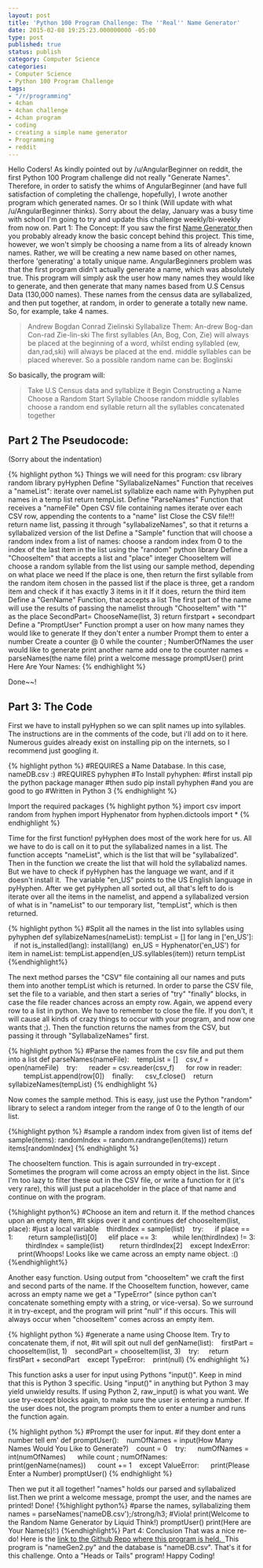 ```yaml
---
layout: post
title: 'Python 100 Program Challenge: The ''Real'' Name Generator'
date: 2015-02-08 19:25:23.000000000 -05:00
type: post
published: true
status: publish
category: Computer Science
categories:
- Computer Science
- Python 100 Program Challenge
tags:
- "/r/programming"
- 4chan
- 4chan challenge
- 4chan program
- coding
- creating a simple name generator
- Programming
- reddit
---
```

Hello Coders!
As kindly pointed out by /u/AngularBeginner on reddit, the first Python 100 Program challenge did not really "Generate Names". Therefore, in order to satisfy the whims of AngularBeginner (and have full satisfaction of completing the challenge, hopefully), I wrote another program which generated names. Or so I think (Will update with what /u/AngularBeginner thinks).
Sorry about the delay, January was a busy time with school I'm going to try and update this challenge weekly/bi-weekly from now on.
Part 1: The Concept:
If you saw the first <a title="Python 100 Program Challenge (Program 1): Building a Simple Name Generator" href="http://liquidthink.net/python-100-program-challenge-program-1-building-simple-name-generator/">Name Generator </a>then you probably already know the basic concept behind this project. This time, however, we won't simply be choosing a name from a lits of already known names. Rather, we will be creating a new name based on other names, therfore 'generating' a totally unique name. AngularBeginners problem was that the first program didn't actually generate a name, which was absolutely true.
This program will simply ask the user how many names they would like to generate, and then generate that many names based from U.S Census Data (130,000 names). These names from the census data are syllabalized, and then put together, at random, in order to generate a totally new name.
So, for example, take 4 names.
>Andrew
Bogdan
Conrad
Zielinski
Syllabalize Them:
An-drew
Bog-dan
Con-rad
Zie-lin-ski
The first syllables (An, Bog, Con, Zie) will always be placed at the beginning of a word, whilst ending syllabled (ew, dan,rad,ski) will always be placed at the end. middle syllables can be placed wherever.
So a possible random name can be:
Boglinski

So basically, the program will:

>Take U.S Census data and syllablize it
Begin Constructing a Name
Choose a Random Start Syllable
Choose random middle syllables
choose a random end syllable
return all the syllables concatenated together

Part 2 The Pseudocode:
---

(Sorry about the indentation)

{% highlight python %}
Things we will need for this program:
csv library
random library
pyHyphen
Define "SyllabalizeNames" Function that receives a "nameList":
    iterate over nameList
    syllablize each name with Pyhyphen
    put names in a temp list
    return tempList.
Define "ParseNames" Function that receives a "nameFile"
    Open CSV file containing names
    iterate over each CSV row, appending the contents to a "name" list
    Close the CSV file!!!
    return name list, passing it through "syllabalizeNames", so that it returns a syllabalized version of the list
Define a "Sample" function that will choose a random index from a list of names:
    choose a random index from 0 to the index of the last item in the list using the "random" python library
Define a "ChooseItem" that accepts a list and "place" integer
    ChooseItem will choose a random syllable from the list using our sample method, depending on what place we need
    If the place is one, then return the first syllable from the random item chosen in the passed list
    if the place is three, get a random item and check if it has exactly 3 items in it
    If it does, return the third item
Define a "GenName" Function, that accepts a list
    The first part of the name will use the results of passing the namelist through "ChooseItem" with "1" as the place
    SecondPart= ChooseName(list, 3)
    return firstpart + secondpart
Define a "PromptUser" Function
    prompt a user on how many names they would like to generate
    If they don't enter a number
    Prompt them to enter a number
    Create a counter @ 0
    while the counter ; NumberOfNames the user would like to generate
    print another name
    add one to the counter
    names = parseNames(the name file)
    print a welcome message
    promptUser()
    print Here Are Your Names:
{% endhighlight %} 


Done~~!

Part 3: The Code
---


First we have to install pyHyphen so we can split names up into syllables. The instructions are in the comments of the code, but i'll add on to it here.
Numerous guides already exist on installing pip on the internets, so I recommend just googling it.
 

{% highlight python %}
#REQUIRES a Name Database. In this case, nameDB.csv :)
#REQUIRES pyhyphen
#To Install pyhyphen:
#first install pip the python package manager
#then sudo pip install pyhyphen
#and you are good to go
#Written in Python 3
{% endhighlight %}
 
Import the required packages
{% highlight python %}
import csv
import random
from hyphen import Hyphenator
from hyphen.dictools import *
{% endhighlight %}
 
Time for the first function!
pyHyphen does most of the work here for us. All we have to do is call on it to put the syllabalized names in a list. The function accepts "nameList", which is the list that will be "syllabalized". Then in the function we create the list that will hold the syllabalizd names. But we have to check if pyHyphen has the language we want, and if it doesn't install it.  The variable "en_US" points to the US English language in pyHyphen.
After we get pyHyphen all sorted out, all that's left to do is iterate over all the items in the namelist, and append a syllabalized version of what is in "nameList" to our temporary list, "tempList", which is then returned.

{% highlight python %}
#Split all the names in the list into syllables using pyhyphen
def syllabizeNames(nameList):
 tempList = []
 for lang in ['en_US']:
   if not is_installed(lang): install(lang)
 en_US = Hyphenator('en_US')
 for item in nameList:
   tempList.append(en_US.syllables(item))
 return tempList
{%endhighlight%}
 
The next method parses the "CSV" file containing all our names and puts them into another tempList which is returned.
In order to parse the CSV file, set the file to a variable, and then start a series of "try" "finally" blocks, in case the file reader chances across an empty row. Again, we append every row to a list in python.
We have to remember to close the file. If you don't, it will cause all kinds of crazy things to occur with your program, and now one wants that ;).
Then the function returns the names from the CSV, but passing it through "SyllabalizeNames" first.

{% highlight python %}
#Parse the names from the csv file and put them into a list
def parseNames(nameFile):
   tempList = []
   csv_f = open(nameFile)
   try:
     reader = csv.reader(csv_f)
     for row in reader:
        tempList.append(row[0])
   finally:
     csv_f.close()
   return syllabizeNames(tempList)
{% endhighlight %}
 
Now comes the sample method. This is easy, just use the Python "random" library to select a random integer from the range of 0 to the length of our list.
 
{%highlight python %}
#sample a random index from given list of items
def sample(items):
  randomIndex = random.randrange(len(items))
  return items[randomIndex]
{% endhighlight %}
 
 
The chooseItem function. This is again surrounded in try-except . Sometimes the program will come across an empty object in the list. Since I'm too lazy to filter these out in the CSV file, or write a function for it (it's very rare), this will just put a placeholder in the place of that name and continue on with the program.
 
{%highlight python%}
#Choose an item and return it. If the method chances upon an empty item,
#It skips over it and continues
def chooseItem(list, place):
 #just a local variable
   thirdIndex = sample(list)
   try:
     if place == 1:
       return sample(list)[0]
     elif place == 3:
       while len(thirdIndex) != 3:
         thirdIndex = sample(list)
       return thirdIndex[2]
   except IndexError:
     print(Whoops! Looks like we came across an empty name object. :()
{%endhighlight%}
 
Another easy function. Using output from "chooseItem" we craft the first and second parts of the name. If the ChooseItem function, however, came across an empty name we get a "TypeError" (since python can't concatenate something empty with a string, or vice-versa). So we surround it in try-except, and the program will print "null" if this occurs. This will always occur when "chooseItem" comes across an empty item.

 
{% highlight python %}
#generate a name using Choose Item. Try to concatenate them, if not,
#it will spit out null
def genName(list):
   firstPart = chooseItem(list, 1)
   secondPart = chooseItem(list, 3)
   try:
    return firstPart + secondPart
   except TypeError:
     print(null)
{% endhighlight %}
 
This function asks a user for input using Pythons "input()". Keep in mind that this is Python 3 specific. Using "input()" in anything but Python 3 may yield unwieldy results. If using Python 2, raw_input() is what you want.
We use try-except blocks again, to make sure the user is entering a number. If the user does not, the program prompts them to enter a number and runs the function again.
 
{% highlight python %}
#Prompt the user for input.
 #if they dont enter a number tell em'
def promptUser():
   numOfNames = input(How Many Names Would You Like to Generate?)
   count = 0
   try:
     numOfNames = int(numOfNames)
     while count ; numOfNames:
       print(genName(names))
     count += 1
   except ValueError:
     print(Please Enter a Number)
     promptUser()
{% endhighlight %}
     
Then we put it all together! "names" holds our parsed and syllabalized list.Then we print a welcome message, prompt the user, and the names are printed! Done!
{%highlight python%}
#parse the names, syllabalizing them
names = parseNames('nameDB.csv');/strong/h3;
#Viola!
print(Welcome to the Random Name Generator by Liquid Think!)
promptUser()
print(Here are Your Name(s)!:)
{%endhighlight%}
Part 4: Conclusion
That was a nice re-do! Here is the <a href="https://github.com/InsidiousMind/100-Program-Challenge-Python-/tree/master/Name%20Generator">link to the Github Repo where this program is held.  </a>This program is "nameGen2.py" and the database is "nameDB.csv".
That's it for this challenge. Onto a "Heads or Tails" program!
Happy Coding!
 
 
